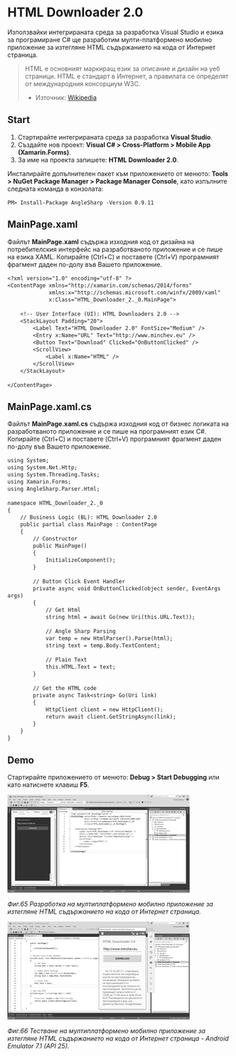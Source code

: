 # HTML Downloader 2.0

Използвайки интегрираната среда за разработка Visual Studio и езика за програмиране C\# ще разработим мулти-платформено мобилно приложение за изтегляне HTML съдържанието на кода от Интернет страница.

> HTML е основният маркиращ език за описание и дизайн на уеб страници. HTML е стандарт в Интернет, а правилата се определят от международния консорциум W3C. 
> - Източник: [Wikipedia](https://en.wikipedia.org/wiki/HTML)

## Start 

1. Стартирайте интегрираната среда за разработка **Visual Studio**.
2. Създайте нов проект: **Visual C\# &gt; Cross-Platform &gt; Mobile App \(Xamarin.Forms\)**.
3. За име на проекта запишете: **HTML Downloader 2.0**.

Инсталирайте допълнителен пакет към приложението от менюто: **Tools &gt; NuGet Package Manager &gt; Package Manager Console**, като изпълните следната команда в конзолата:

```
PM> Install-Package AngleSharp -Version 0.9.11
```

## MainPage.xaml

Файлът **MainPage.xaml** съдържа изходния код от дизайна на потребителския интерфейс на разработваното приложение и се пише на езика XAML. Копирайте \(Ctrl+C\) и поставете \(Ctrl+V\) програмният фрагмент даден по-долу във Вашето приложение.

```
<?xml version="1.0" encoding="utf-8" ?>
<ContentPage xmlns="http://xamarin.com/schemas/2014/forms"
             xmlns:x="http://schemas.microsoft.com/winfx/2009/xaml"
             x:Class="HTML_Downloader_2._0.MainPage">

    <!-- User Interface (UI): HTML Downloaders 2.0 -->
    <StackLayout Padding="20">
        <Label Text="HTML Downloader 2.0" FontSize="Medium" />
        <Entry x:Name="URL" Text="http://www.minchev.eu" />
        <Button Text="Download" Clicked="OnButtonClicked" />
        <ScrollView>
            <Label x:Name="HTML" />
        </ScrollView>
    </StackLayout>

</ContentPage>
```

## MainPage.xaml.cs

Файлът **MainPage.xaml.cs** съдържа изходния код от бизнес логиката на разработваното приложение и се пише на програмният език C\#. Копирайте \(Ctrl+C\) и поставете \(Ctrl+V\) програмният фрагмент даден по-долу във Вашето приложение.

```
using System;
using System.Net.Http;
using System.Threading.Tasks;
using Xamarin.Forms;
using AngleSharp.Parser.Html;

namespace HTML_Downloader_2._0
{
    // Business Logic (BL): HTML Downloader 2.0
    public partial class MainPage : ContentPage
    {
        // Constructor
        public MainPage()
        {
            InitializeComponent();
        }

        // Button Click Event Handler
        private async void OnButtonClicked(object sender, EventArgs args)
        {
            // Get Html
            string html = await Go(new Uri(this.URL.Text));

            // Angle Sharp Parsing
            var temp = new HtmlParser().Parse(html);
            string text = temp.Body.TextContent;

            // Plain Text
            this.HTML.Text = text;
        }

        // Get the HTML code
        private async Task<string> Go(Uri link)
        {
            HttpClient client = new HttpClient();
            return await client.GetStringAsync(link);
        }
    }
}
```

## Demo

Стартирайте приложението от менюто: **Debug &gt; Start Debugging** или като натиснете клавиш **F5**.

![](/chapter2/65.png)

_Фиг.65 Разработка на мултиплатформено мобилно приложение за изтегляне HTML съдържанието на кода от Интернет страница._

![](/chapter2/66.png)

_Фиг.66 Тестване на мултиплатформено мобилно приложение за изтегляне HTML съдържанието на кода от Интернет страница - Android Emulator 7.1 \(API 25\)._

